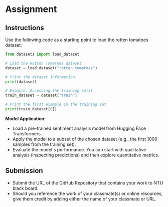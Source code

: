 # Assignment

## Instructions

Use the following code as a starting point to load the rotten tomatoes dataset:

```python
from datasets import load_dataset

# Load the Rotten Tomatoes dataset
dataset = load_dataset("rotten_tomatoes")

# Print the dataset information
print(dataset)

# Example: Accessing the training split
train_dataset = dataset["train"]

# Print the first example in the training set
print(train_dataset[0])
```

**Model Application:**

- Load a pre-trained sentiment analysis model from Hugging Face Transformers.
- Apply the model to a subset of the chosen dataset (e.g., the first 1000 samples from the training set).
- Evaluate the model's performance. You can start with qualitative analysis (inspecting predictions) and then explore quantitative metrics.

## Submission

- Submit the URL of the GitHub Repository that contains your work to NTU black board.
- Should you reference the work of your classmate(s) or online resources, give them credit by adding either the name of your classmate or URL.
